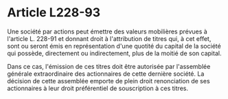 # Article L228-93

Une société par actions peut émettre des valeurs mobilières prévues à l'article L. 228-91 et donnant droit à l'attribution de titres qui, à cet effet, sont ou seront émis en représentation d'une quotité du capital de la société qui possède, directement ou indirectement, plus de la moitié de son capital.

Dans ce cas, l'émission de ces titres doit être autorisée par l'assemblée générale extraordinaire des actionnaires de cette dernière société. La décision de cette assemblée emporte de plein droit renonciation de ses actionnaires à leur droit préférentiel de souscription à ces titres.
